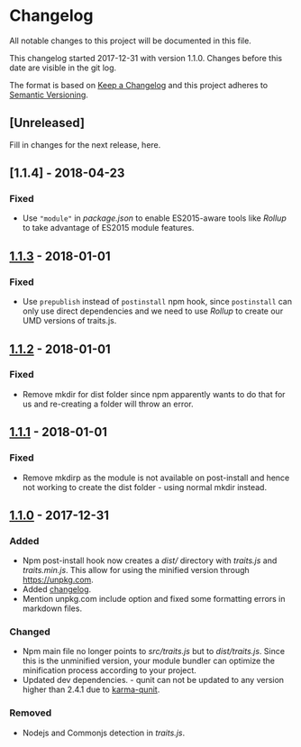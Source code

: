 # Changelog
All notable changes to this project will be documented in this file.

This changelog started 2017-12-31 with version 1.1.0. Changes before this date are visible in the git log.

The format is based on [Keep a Changelog](http://keepachangelog.com/en/1.0.0/)
and this project adheres to [Semantic Versioning](http://semver.org/spec/v2.0.0.html).

## [Unreleased]

Fill in changes for the next release, here.

## [1.1.4] - 2018-04-23
### Fixed
- Use `"module"` in _package.json_ to enable ES2015-aware tools like _Rollup_ to take advantage of ES2015 module features.

## [1.1.3] - 2018-01-01
### Fixed
- Use `prepublish` instead of `postinstall` npm hook, since `postinstall` can only use direct dependencies and we need to use _Rollup_ to create
our UMD versions of traits.js.

## [1.1.2] - 2018-01-01
### Fixed
- Remove mkdir for dist folder since npm apparently wants to do that for us and re-creating a folder will throw an error.

## [1.1.1] - 2018-01-01
### Fixed
- Remove mkdirp as the module is not available on post-install and hence not working to create the dist folder - using normal mkdir instead.

## [1.1.0] - 2017-12-31
### Added
- Npm post-install hook now creates a _dist/_ directory with _traits.js_ and
_traits.min.js_. This allow for using the minified version through <https://unpkg.com>.
- Added [changelog](CHANGELOG.md).
- Mention unpkg.com include option and fixed some formatting errors in markdown files.

### Changed
- Npm main file no longer points to _src/traits.js_ but to _dist/traits.js_. Since this is the
unminified version, your module bundler can optimize the minification process according to your project.
- Updated dev dependencies. - qunit can not be updated to any version higher than 2.4.1 due to [karma-qunit](https://github.com/karma-runner/karma-qunit/issues/98).

### Removed
- Nodejs and Commonjs detection in _traits.js_.

[1.1.3]:https://github.com/traitsjs/traits.js/releases/tag/v1.1.3
[1.1.2]:https://github.com/traitsjs/traits.js/releases/tag/v1.1.2
[1.1.1]:https://github.com/traitsjs/traits.js/releases/tag/v1.1.1
[1.1.0]:https://github.com/traitsjs/traits.js/releases/tag/v1.1.0
